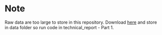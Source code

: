 # Note
Raw data are too large to store in this repository. Download [here](https://spacenet.ai/las-vegas/) and store in data folder so run code in technical_report - Part 1.
